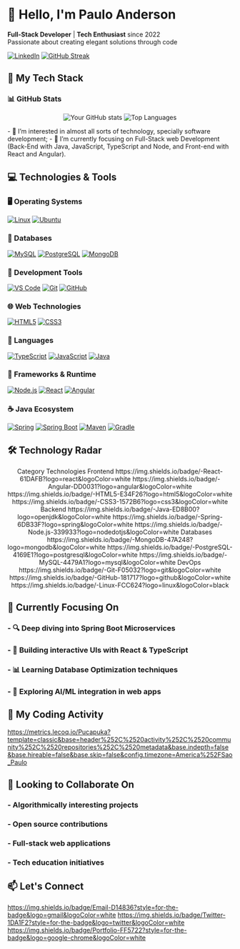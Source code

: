 # 👋 Hello, I'm Paulo Anderson 

**Full-Stack Developer** | **Tech Enthusiast** since 2022  
Passionate about creating elegant solutions through code

[![LinkedIn](https://img.shields.io/badge/LinkedIn-0A66C2?style=for-the-badge&logo=linkedin&logoColor=white)](https://www.linkedin.com/in/dev-pauloandersonlima/)
[![GitHub Streak](https://streak-stats.demolab.com?user=yourusername&theme=dark&hide_border=true)](https://git.io/streak-stats)

## 🚀 My Tech Stack

### 📊 GitHub Stats
<div align="center">
  
![Your GitHub stats](https://github-readme-stats.vercel.app/api?username=yourusername&show_icons=true&theme=radical&hide_border=true)
![Top Languages](https://github-readme-stats.vercel.app/api/top-langs/?username=yourusername&layout=compact&theme=radical&hide_border=true)
  
</div>
- 👀 I’m interested in almost all sorts of technology, specially software development;
- 🌱 I’m currently focusing on Full-Stack web Development (Back-End with Java, JavaScript, TypeScript and Node, and Front-end with React and Angular).

## 💻 Technologies & Tools

### 🖥️ Operating Systems
[![Linux](https://img.shields.io/badge/Linux-FCC624?style=for-the-badge&logo=linux&logoColor=black)](https://www.linux.org/)
[![Ubuntu](https://img.shields.io/badge/Ubuntu-E95420?style=for-the-badge&logo=ubuntu&logoColor=white)](https://ubuntu.com/)

### 💾 Databases
[![MySQL](https://img.shields.io/badge/MySQL-4479A1?style=for-the-badge&logo=mysql&logoColor=white)](https://www.mysql.com/)
[![PostgreSQL](https://img.shields.io/badge/PostgreSQL-4169E1?style=for-the-badge&logo=postgresql&logoColor=white)](https://www.postgresql.org/)
[![MongoDB](https://img.shields.io/badge/MongoDB-47A248?style=for-the-badge&logo=mongodb&logoColor=white)](https://www.mongodb.com/)

### 🔧 Development Tools
[![VS Code](https://img.shields.io/badge/VS_Code-007ACC?style=for-the-badge&logo=visual-studio-code&logoColor=white)](https://code.visualstudio.com/)
[![Git](https://img.shields.io/badge/Git-F05032?style=for-the-badge&logo=git&logoColor=white)](https://git-scm.com/)
[![GitHub](https://img.shields.io/badge/GitHub-181717?style=for-the-badge&logo=github&logoColor=white)](https://github.com/)

### 🌐 Web Technologies
[![HTML5](https://img.shields.io/badge/HTML5-E34F26?style=for-the-badge&logo=html5&logoColor=white)](https://developer.mozilla.org/en-US/docs/Web/HTML)
[![CSS3](https://img.shields.io/badge/CSS3-1572B6?style=for-the-badge&logo=css3&logoColor=white)](https://developer.mozilla.org/en-US/docs/Web/CSS)

### 📜 Languages
[![TypeScript](https://img.shields.io/badge/TypeScript-007ACC?style=for-the-badge&logo=typescript&logoColor=white)](https://www.typescriptlang.org/)
[![JavaScript](https://img.shields.io/badge/JavaScript-F7DF1E?style=for-the-badge&logo=javascript&logoColor=black)](https://developer.mozilla.org/en-US/docs/Web/JavaScript)
[![Java](https://img.shields.io/badge/Java-ED8B00?style=for-the-badge&logo=openjdk&logoColor=white)](https://www.java.com/)

### 🚀 Frameworks & Runtime
[![Node.js](https://img.shields.io/badge/Node.js-339933?style=for-the-badge&logo=nodedotjs&logoColor=white)](https://nodejs.org/)
[![React](https://img.shields.io/badge/React-20232A?style=for-the-badge&logo=react&logoColor=61DAFB)](https://reactjs.org/)
[![Angular](https://img.shields.io/badge/Angular-DD0031?style=for-the-badge&logo=angular&logoColor=white)](https://angular.io/)

### ☕ Java Ecosystem
[![Spring](https://img.shields.io/badge/Spring-6DB33F?style=for-the-badge&logo=spring&logoColor=white)](https://spring.io/)
[![Spring Boot](https://img.shields.io/badge/Spring_Boot-6DB33F?style=for-the-badge&logo=springboot&logoColor=white)](https://spring.io/projects/spring-boot)
[![Maven](https://img.shields.io/badge/Maven-C71A36?style=for-the-badge&logo=apachemaven&logoColor=white)](https://maven.apache.org/)
[![Gradle](https://img.shields.io/badge/Gradle-02303A?style=for-the-badge&logo=gradle&logoColor=white)](https://gradle.org/)

## 🛠️ Technology Radar
<div align="center">
Category	Technologies
Frontend	https://img.shields.io/badge/-React-61DAFB?logo=react&logoColor=white https://img.shields.io/badge/-Angular-DD0031?logo=angular&logoColor=white https://img.shields.io/badge/-HTML5-E34F26?logo=html5&logoColor=white https://img.shields.io/badge/-CSS3-1572B6?logo=css3&logoColor=white
Backend	https://img.shields.io/badge/-Java-ED8B00?logo=openjdk&logoColor=white https://img.shields.io/badge/-Spring-6DB33F?logo=spring&logoColor=white https://img.shields.io/badge/-Node.js-339933?logo=nodedotjs&logoColor=white
Databases	https://img.shields.io/badge/-MongoDB-47A248?logo=mongodb&logoColor=white https://img.shields.io/badge/-PostgreSQL-4169E1?logo=postgresql&logoColor=white https://img.shields.io/badge/-MySQL-4479A1?logo=mysql&logoColor=white
DevOps	https://img.shields.io/badge/-Git-F05032?logo=git&logoColor=white https://img.shields.io/badge/-GitHub-181717?logo=github&logoColor=white https://img.shields.io/badge/-Linux-FCC624?logo=linux&logoColor=black
</div>

## 📌 Currently Focusing On
### - 🔍 Deep diving into Spring Boot Microservices

### - 🎨 Building interactive UIs with React & TypeScript

### - 📊 Learning Database Optimization techniques

### - 🤖 Exploring AI/ML integration in web apps


## 🌱 My Coding Activity

https://metrics.lecoq.io/Pucapuka?template=classic&base=header%252C%2520activity%252C%2520community%252C%2520repositories%252C%2520metadata&base.indepth=false&base.hireable=false&base.skip=false&config.timezone=America%252FSao_Paulo

## 💞️ Looking to Collaborate On
### - Algorithmically interesting projects

### - Open source contributions

### - Full-stack web applications

### - Tech education initiatives

## 📫 Let's Connect
https://img.shields.io/badge/Email-D14836?style=for-the-badge&logo=gmail&logoColor=white
https://img.shields.io/badge/Twitter-1DA1F2?style=for-the-badge&logo=twitter&logoColor=white
https://img.shields.io/badge/Portfolio-FF5722?style=for-the-badge&logo=google-chrome&logoColor=white
